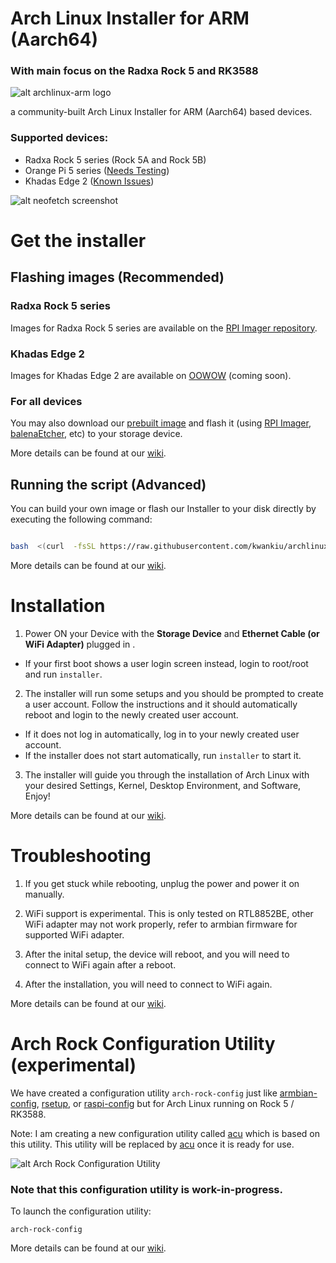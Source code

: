 # Arch Linux Installer for ARM (Aarch64)
### With main focus on the Radxa Rock 5 and RK3588

![alt archlinux-arm logo](https://archlinuxarm.org/public/images/alarm.png)

a community-built Arch Linux Installer for ARM (Aarch64) based devices.

### Supported devices:
- Radxa Rock 5 series (Rock 5A and Rock 5B)
- Orange Pi 5 series ([Needs Testing](https://github.com/kwankiu/archlinux-installer-rock5/discussions))
- Khadas Edge 2 ([Known Issues](https://github.com/kwankiu/archlinux-installer-rock5/wiki/General#known-issues))

![alt neofetch screenshot](https://i.imgur.com/3ynZCthl.png)

# Get the installer

## Flashing images (Recommended)

### Radxa Rock 5 series

Images for Radxa Rock 5 series are available on the [RPI Imager repository](https://forum.radxa.com/t/i-made-a-community-images-repository-for-rpi-imager/20080).

### Khadas Edge 2

Images for Khadas Edge 2 are available on [OOWOW](https://docs.khadas.com/software/oowow/getting-started) (coming soon).

### For all devices
You may also download our [prebuilt image](https://github.com/kwankiu/archlinux-installer-rock5/releases/latest) and flash it (using [RPI Imager](https://www.raspberrypi.com/software/), [balenaEtcher](https://etcher.balena.io/), etc) to your storage device.

  More details can be found at our [wiki](https://github.com/kwankiu/archlinux-installer-rock5/wiki/Get-the-installer).

## Running the script (Advanced)

You can build your own image or flash our Installer to your disk directly by executing the following command:

```bash

bash  <(curl  -fsSL https://raw.githubusercontent.com/kwankiu/archlinux-installer-rock5/main/archlinux-installer)

```

  More details can be found at our [wiki](https://github.com/kwankiu/archlinux-installer-rock5/wiki/Advanced).

# Installation

1. Power ON your Device with the **Storage Device** and **Ethernet Cable (or WiFi Adapter)** plugged in .  
- If your first boot shows a user login screen instead, login to root/root and run `installer`.

2. The installer will run some setups and you should be prompted to create a user account. Follow the instructions and it should automatically reboot and login to the newly created user account.
- If it does not log in automatically, log in to your newly created user account. 
- If the installer does not start automatically, run `installer` to start it.

3. The installer will guide you through the installation of Arch Linux with your desired Settings, Kernel, Desktop Environment, and Software, Enjoy!

More details can be found at our [wiki](https://github.com/kwankiu/archlinux-installer-rock5/wiki/Installation).

# Troubleshooting

1. If you get stuck while rebooting, unplug the power and power it on manually.

2. WiFi support is experimental. This is only tested on RTL8852BE, other WiFi adapter may not work properly, refer to armbian firmware for supported WiFi adapter.

3. After the inital setup, the device will reboot, and you will need to connect to WiFi again after a reboot.

4. After the installation, you will need to connect to WiFi again.

  More details can be found at our [wiki](https://github.com/kwankiu/archlinux-installer-rock5/wiki/General#troubleshooting).

# Arch Rock Configuration Utility (experimental)

We have created a configuration utility `arch-rock-config` just like [armbian-config](https://github.com/armbian/config), [rsetup](https://docs.radxa.com/en/radxa-os/rsetup/rsetup-tool), or [raspi-config](https://www.raspberrypi.com/documentation/computers/configuration.html) but for Arch Linux running on Rock 5 / RK3588.

Note: I am creating a new configuration utility called [acu](https://github.com/kwankiu/acu) which is based on this utility. This utility will be replaced by [acu](https://github.com/kwankiu/acu) once it is ready for use.

![alt Arch Rock Configuration Utility](https://i.imgur.com/bccc10d.png)

### Note that this configuration utility is work-in-progress.

  To launch the configuration utility:

```
arch-rock-config
```

More details can be found at our [wiki](https://github.com/kwankiu/archlinux-installer-rock5/wiki/General#troubleshooting).
